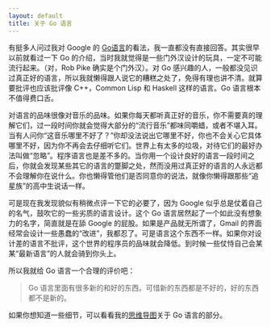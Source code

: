 ```yaml
---
layout: default
title: 关于 Go 语言
---
```



有挺多人问过我对 Google 的 [Go语言](http://golang.org)的看法，我一直都没有直接回答。其实很早以前就看过一下 Go 的介绍，当时我就觉得是一些门外汉设计的玩具，一定不可能流行起来。（对，Rob Pike 确实是个门外汉）。对 Go 感兴趣的人，一般都没见识过真正好的语言，所以我就懒得跟人说它的糟糕之处了，免得有理也讲不清。就算要批评也应该批评像 C++，Common Lisp 和 Haskell 这样的语言。Go 语言根本不值得费口舌。

对语言的品味很像对音乐的品味。如果你每天都听真正好的音乐，你不需要真的理解它们，过一段时间你就会觉得大部分的“流行音乐”都味同嚼蜡，或者不堪入耳。当有人问你“这音乐哪里不好了？”你却没法说出它哪里不好，你也不会关心它具体哪里不好，因为你不再会去仔细听它们。世界上有太多的垃圾，对待它们的最好办法叫做“忽略”。程序语言也是差不多的。当你用一个设计良好的语言一段时间之后，你就会发现某些其它的语言的蹩脚之处，然而没用过真正好的语言的人永远都不会理解你在说什么。你也懒得管他们是否同意你的说法，就像你懒得跟那些“追星族”的高中生说话一样。

可是现在我发现貌似有稍微点评一下它的必要了，因为 Google 似乎总是仗着自己的名气，鼓吹它的一些劣质的语言设计。这个 Go 语言居然起了一个如此没有想象力的名字，简直就是在舔 Google 的屁股。如果是产品就无所谓了，Gmail 的界面经常会设计一些愚蠢的“改进”，我都忍了。可是语言这个东西不一样。如果你对设计差的语言不批评，这个世界的程序员的品味就会降低。到时候一些仗恃自己会某某“最新语言”的人就会骑到你头上。

所以我就给 Go 语言一个合理的评价吧：

> Go 语言里面有很多新的和好的东西。可惜新的东西都是不好的，好的东西都不是新的。

如果你想知道一些细节，可以看看我的[思维导图](http://www.mindomo.com/edit/9d8e168a65ea44ee88ec69f8d11727d3)关于 Go 语言的部分。
